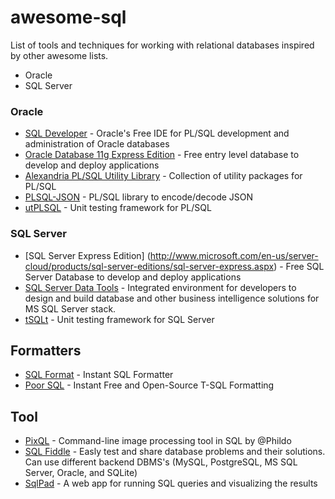 awesome-sql
===========

List of tools and techniques for working with relational databases inspired by other awesome lists.

- Oracle
- SQL Server

### Oracle
- [SQL Developer](http://www.oracle.com/technetwork/developer-tools/sql-developer/overview/index.html) - Oracle's Free IDE for PL/SQL development and administration of Oracle databases
- [Oracle Database 11g Express Edition](http://www.oracle.com/technetwork/database/database-technologies/express-edition/overview/index.html) - Free entry level database to develop and deploy applications
- [Alexandria PL/SQL Utility Library](https://github.com/mortenbra/alexandria-plsql-utils) - Collection of utility packages for PL/SQL
- [PLSQL-JSON](https://github.com/doberkofler/PLSQL-JSON) - PL/SQL library to encode/decode JSON
- [utPLSQL](http://utplsql.sourceforge.net/) - Unit testing framework for PL/SQL

### SQL Server
- [SQL Server Express Edition] (http://www.microsoft.com/en-us/server-cloud/products/sql-server-editions/sql-server-express.aspx) - Free SQL Server Database to develop and deploy applications
- [SQL Server Data Tools](http://msdn.microsoft.com/en-us/data/tools.aspx) - Integrated environment for developers to design and build database and other business intelligence solutions for MS SQL Server stack.
- [tSQLt](http://tsqlt.org/) - Unit testing framework for SQL Server

## Formatters

- [SQL Format](http://www.dpriver.com/pp/sqlformat.htm) - Instant SQL Formatter
- [Poor SQL](http://poorsql.com/) - Instant Free and Open-Source T-SQL Formatting

## Tool

- [PixQL](https://github.com/Phildo/pixQL) - Command-line image processing tool in SQL by @Phildo
- [SQL Fiddle](http://sqlfiddle.com/) - Easly test and share database problems and their solutions. Can use different backend DBMS's (MySQL, PostgreSQL, MS SQL Server, Oracle, and SQLite)
- [SqlPad](http://rickbergfalk.github.io/sqlpad/) - A web app for running SQL queries and visualizing the results
